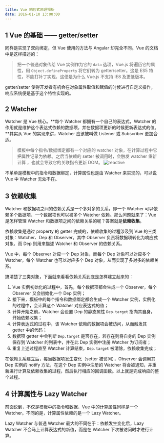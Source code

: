 ```yaml
---
title: Vue 响应式原理探析
date: 2016-01-10 13:00:00
---
```


## 1 Vue 的基础 —— getter/setter

同样是实现了双向绑定，但 Vue 使用的方法与 Angular 却完全不同。Vue 的文档中是这样描述的：

> 把一个普通对象传给 Vue 实例作为它的 `data` 选项，Vue.js 将遍历它的属性，用 `Object.defineProperty` 将它们转为 getter/setter。这是 ES5 特性，不能打补丁实现，这便是为什么 Vue.js 不支持 IE8 及更低版本。

getter/setter 使得开发者有机会在对象属性取值和赋值的时候进行自定义操作，响应系统便是基于这个特性实现的。

<!--more-->

## 2 Watcher

Watcher 是 Vue 核心。**每个 Watcher 都拥有一个自己的表达式，Watcher 的作用就是维护这个表达式依赖的数据项，并在数据项更新的时候更新表达式的值。**其实从 Vue 的实现来讲，Watcher 应该被叫做 Listener 或 Subscriber 更加合适。

> 模板中每个指令/数据绑定都有一个对应的 watcher 对象，在计算过程中它把属性记录为依赖。之后当依赖的 setter 被调用时，会触发 watcher 重新计算 ，也就会导致它的关联指令更新 DOM。
> ![reactive](http://cn.vuejs.org/images/data.png)

不单单是模板中的指令和数据绑定，计算属性也是由 Watcher 来实现的，可以说 Vue 中 Watcher 无处不在。

## 3 依赖收集

Watcher 和数据项之间的依赖关系是一个多对多的关系，即一个 Watcher 可以依赖多个数据项，一个数据项也可以被多个 Watcher 依赖。那么问题就来了：Vue 是怎样管理 Watcher 和数据项之间的依赖关系的呢？答案就是**依赖收集**。

依赖收集是通过 property 的 getter 完成的，依赖收集的过程涉及到 Vue 的三类对象：Watcher、Dep 和 Observer。其中 Observer 负责将数据项转化为响应式对象，而 Dep 则用来描述 Watcher 和 Observer 的依赖关系。

Vue 中，每个 Observer 对应一个 Dep 对象，而每个 Dep 对象可以对应多个 Watcher，每个 Watcher 也可以对应多个 Dep 对象，从而实现了多对多的依赖关系。

搞清楚了三类对象，下面就来看看依赖关系到底是怎样建立起来的：

1. Vue 实例初始化的过程中，首先，每个数据项都会生成一个 Observer，每个 Observer 又会初始化一个 Dep 实例；
2. 接下来，模板中的每个指令和数据绑定都会生成一个 Watcher 实例，实例化的过程中，会计算这个 Watcher 对应表达式的值；
3. 计算开始之前，Watcher 会设置 Dep 的静态属性 `Dep.target` 指向其自身，开始依赖收集；
4. 计算表达式的过程中，该 Watcher 依赖的数据项会被访问，从而触发其 getter 中的代码；
5. 数据项 getter 中会判断 `Dep.target` 是否存在，若存在则将自身的 Dep 实例保存到 Watcher 的列表中，并在此 Dep 实例中注册 Watcher 为订阅者；
6. 重复上述过程直至 Watcher 计算结束，`Dep.target` 被清除，依赖收集完成；

在依赖关系建立后，每当数据项发生变化（setter 被访问），Observer 会调用其 Dep 实例的 notify 方法，在这个 Dep 实例中注册的 Watcher 将会被通知，并重新进行计算及依赖收集的过程，然后执行相应的回调函数。以上就是完成响应的整个过程。

## 4 计算属性与 Lazy Watcher

前面说到，不仅是模板中的指令和数据，Vue 中的计算属性同样是一个 Watcher。不同的是，计算属性依赖的是一个 Lazy Watcher。

Lazy Watcher 与普通 Watcher 最大的不同在于：依赖发生变化后，Lazy Watcher 不会马上计算表达式的新值，而是在 Watcher 下次被访问时才进行计算。
